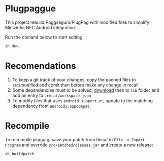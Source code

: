 # Plugpaggue

This project rebuild Paggseguro/PlugPag with modified files to simplify Minizinha NFC Android integration.

Run the comand below to start editing:

```bash
sh dev
```

# Recomendations

1. To keep a git track of your changes, copy the pached files to src/modified and comit then before make any change in recaf.
2. Some dependencies must to be solved, [download](https://mvnrepository.com/) then to `lib` folder and add an entry to `.recaf/workspace.json`
3. To modify files that uses `android.support.v*`, update to the matching dependency from `androidx.appcompat`.

# Recompile

To recompile plugpag, save your patch from Recaf in `File -> Export Program` and override `src/patched/classes.jar` and create a new release:

```bash
sh buildpatch
```
